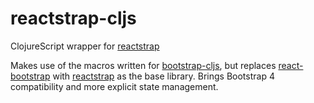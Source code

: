 # reactstrap-cljs
ClojureScript wrapper for [reactstrap](https://reactstrap.github.io/)

Makes use of the macros written for [bootstrap-cljs](https://github.com/luxbock/bootstrap-cljs), but replaces [react-bootstrap](https://react-bootstrap.github.io/) with [reactstrap](https://reactstrap.github.io/) as the base library. Brings Bootstrap 4 compatibility and more explicit state management. 
